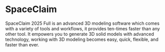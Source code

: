 # SpaceClaim
SpaceClaim 2025 Full is an advanced 3D modeling software which comes with a variety of tools and workflows, it provides ten-times faster than any other tool. It empowers you to generate 3D solid models with advanced technology, working with 3D modeling becomes easy, quick, flexible, and faster than ever.
